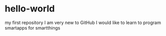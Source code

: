 # hello-world
my first repository
I am very new to GitHub
I would like to learn to program smartapps for smartthings
